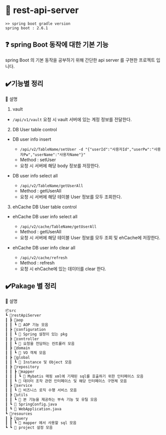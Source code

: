 # 📃 rest-api-server
```
>> spring boot gradle version
spring boot : 2.6.1
```
## ❓ spring Boot 동작에 대한 기본 기능
spring Boot 의 기본 동작을 공부하기 위해 간단한 api server 를 구현한 프로젝트 입니다.

## ✔️기능별 정리
📌 설명

1. vault
- `/api/v1/vault` 요청 시 vault 서버에 있는 계정 정보를 전달한다.

2. DB User table control
- DB user info insert
  + `/api/v2/TableName/setUser -d "{"userId":"사용자Id","userPw":"사용자Pw","userName":"사용자Name"}"`
  + Method : setUser
  + 요청 시 서버에 해당 body 정보를 저장한다.

- DB user info select all
  + `/api/v2/TableName/getUserAll`
  + Method : getUserAll
  + 요청 시 서버에 해당 테이블 User 정보를 모두 조회한다.

3. ehCache DB User table control 
- ehCache DB user info select all
  + `/api/v2/cache/TableName/getUserAll`
  + Method : getUserAll
  + 요청 시 서버에 해당 테이블 User 정보를 모두 조회 및 ehCache에 저장한다.
  
- ehCache DB user info clear all
  + `/api/v2/cache/refresh`
  + Method : refresh
  + 요청 시 ehCache에 있는 데이터를 clear 한다.


## ✔️Pakage 별 정리
📌 설명

```bash
📦src
┗ 📂restApiServer
┃ ┣ 📂aop
┃ ┃ ┗ 📜 AOP 기능 모음
┃ ┣ 📂configuration
┃ ┃ ┗ 📜 Spring 설정이 있는 pkg
┃ ┣ 📂controller
┃ ┃ ┗ 📜 요청을 전담하는 컨트롤러 모음
┃ ┣ 📂domain
┃ ┃ ┗ 📜 VO 객체 모음
┃ ┣ 📂global
┃ ┃ ┗ 📜 Instance 및 Object 모음
┃ ┣ 📂repository
┃ ┃ ┣ 📂mapper
┃ ┃ ┃ ┗ 📜 Mybatis 매핑 xml에 기재된 sql를 호출하기 위한 인터페이스 모음
┃ ┃ ┗ 📜 데이터 조작 관련 인터페이스 및 해당 인터페이스 구현체 모음
┃ ┣ 📂service
┃ ┃ ┗ 📜 비즈니스 로직 수행 서비스 모음
┃ ┣ 📂utils
┃ ┃ ┗ 📜 본 기능을 제공하는 부속 기능 및 유틸 모음
┃ ┗ 📜 SpringConfig.java
┃ ┗ 📜 WebApplication.java
┗ 📂resources
┃ ┣ 📂query
┃ ┃ ┗ 📜 mapper 에서 사용할 sql 모음
┗ ┗ 📜 project 설정 모음
```